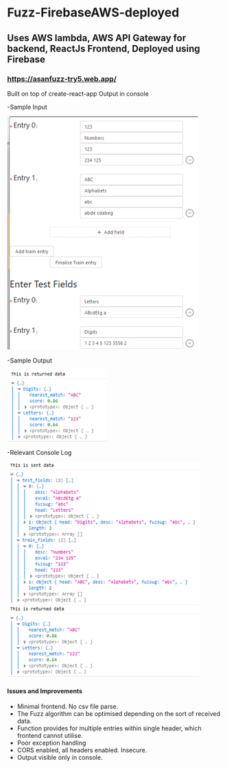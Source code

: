 # Fuzz-FirebaseAWS-deployed
## Uses AWS lambda, AWS API Gateway for backend, ReactJs Frontend, Deployed using Firebase

### https://asanfuzz-try5.web.app/

Built on top of create-react-app
Output in console

 
-Sample Input


![Input](/Screengrabs/Input.png)


-Sample Output


![Output](/Screengrabs/Output.png)


-Relevant Console Log


![Console](/Screengrabs/Console.png)


#### Issues and Improvements
- Minimal frontend. No csv file parse.
- The Fuzz algorithm can be optimised depending on the sort of received data.
- Function provides for multiple entries within single header, which frontend cannot utilise.
- Poor exception handling
- CORS enabled, all headers enabled. Insecure.
- Output visible only in console. 

